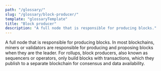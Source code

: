 ```yaml
---
path: "/glossary/"
slug: "/glossary/block-producer/"
template: "glossaryTemplate"
title: "Block producer"
description: "A full node that is responsible for producing blocks."
---
```


A full node that is responsible for producing blocks. In most blockchains, miners or validators are responsible for producing and proposing blocks when they are the leader. For rollups, block producers, also known as sequencers or operators, only build blocks with transactions, which they publish to a separate blockchain for consensus and data availability.